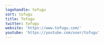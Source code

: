 ```yaml
---
logohandle: tofugu
sort: tofugu
title: Tofugu
twitter: tofugu
website: 'https://www.tofugu.com/'
youtube: 'https://youtube.com/user/tofugu'
---
```

